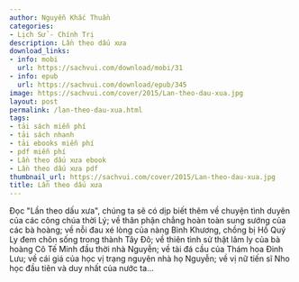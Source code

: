 ```yaml
---
author: Nguyễn Khắc Thuần
categories:
- Lịch Sử - Chính Trị
description: Lần theo dấu xưa
download_links:
- info: mobi
  url: https://sachvui.com/download/mobi/31
- info: epub
  url: https://sachvui.com/download/epub/345
image: https://sachvui.com/cover/2015/Lan-theo-dau-xua.jpg
layout: post
permalink: /lan-theo-dau-xua.html
tags:
- tải sách miễn phí
- tải sách nhanh
- tải ebooks miễn phí
- pdf miễn phí
- Lần theo dấu xưa ebook
- Lần theo dấu xưa pdf
thumbnail_url: https://sachvui.com/cover/2015/Lan-theo-dau-xua.jpg
title: Lần theo dấu xưa
---
```


 <div class="item-desc text-justify"> Đọc "Lần theo dấu xưa", chúng ta sẽ có dịp biết thêm về chuyện tình duyên của các công chúa thời Lý; về thân phận chẳng hoàn toàn sung sướng của các bà hoàng; về nỗi đau xé lòng của nàng Bình Khương, chồng bị Hồ Quý Ly đem chôn sống trong thành Tây Đô; về thiên tình sử thật lâm ly của bà hoàng Cô Tế Minh đầu thời nhà Nguyễn; về tài đá cầu của Thám hoa Đinh Lưu; về cái giá của học vị trạng nguyên nhà họ Nguyễn; về vị nữ tiến sĩ Nho học đầu tiên và duy nhất của nước ta... </div>